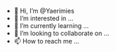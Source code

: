 - 👋 Hi, I’m @Yaerimies
- 👀 I’m interested in ...
- 🌱 I’m currently learning ...
- 💞️ I’m looking to collaborate on ...
- 📫 How to reach me ...

<!---
Yaerimies/Yaerimies is a ✨ special ✨ repository because its `README.md` (this file) appears on your GitHub profile.
You can click the Preview link to take a look at your changes.
--->

